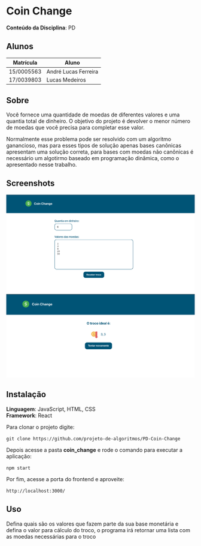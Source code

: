 # Coin Change

**Conteúdo da Disciplina**: PD<br>

## Alunos
|Matrícula | Aluno |
| -- | -- |
| 15/0005563  |  André Lucas Ferreira |
| 17/0039803	  |  Lucas Medeiros |

## Sobre 
Você fornece uma quantidade de moedas de diferentes valores e uma quantia total de dinheiro. O objetivo do projeto é devolver o menor número de moedas que você precisa para completar esse valor.

Normalmente esse problema pode ser resolvido com um algoritmo ganancioso, mas para esses tipos de solução apenas bases canônicas apresentam uma solução correta, para bases com moedas não canônicas é necessário um algotirmo
baseado em programação dinâmica, como o apresentado nesse trabalho.

## Screenshots

![](./apresentacao/coins-1.png)
![](./apresentacao/coins-2.png)

## Instalação 
**Linguagem**: JavaScript, HTML, CSS <br>
**Framework**: React <br>

Para clonar o projeto digite:

    git clone https://github.com/projeto-de-algoritmos/PD-Coin-Change

Depois acesse a pasta **coin_change** e rode o comando para executar a aplicação:

    npm start

Por fim, acesse a porta do frontend e aproveite:

    http://localhost:3000/

## Uso 

Defina quais são os valores que fazem parte da sua base monetária e defina o valor para cálculo do troco, o programa irá retornar uma lista com as moedas necessárias para o troco
